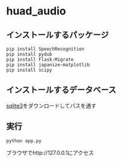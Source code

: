 # huad_audio

## インストールするパッケージ
```shell
pip install SpeechRecognition
pip install pydub
pip install Flask-Migrate
pip install japanize-matplotlib
pip install scipy
```

## インストールするデータベース
[sqlite3](https://www.sqlite.org/download.html)をダウンロードしてパスを通す

## 実行
```shell
python app.py
```
ブラウザでhttp://127.0.0.1にアクセス